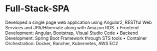 # Full-Stack-SPA
 Developed a single page web application using Angular2, RESTful Web Services and JPA/Hibernate along with Amazon RDS. • Frontend Development: Angular, Bootstrap, Visual Studio Code • Backend Development: Spring Boot Framework through STS tools • Container Orchestration: Docker, Rancher, Kubernetes, AWS EC2

